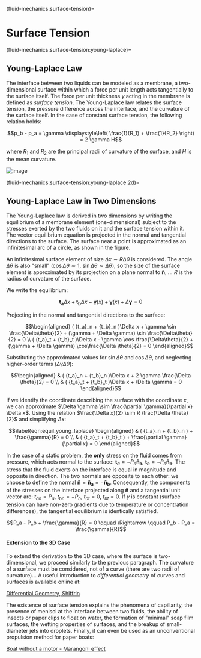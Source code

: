 (fluid-mechanics:surface-tension)=
# Surface Tension

(fluid-mechanics:surface-tension:young-laplace)=
## Young-Laplace Law

The interface between two liquids can be modeled as a membrane, a two-dimensional surface within which a force per unit length acts tangentially to the surface itself. The force per unit thickness $\gamma$ acting in the membrane is defined as *surface tension*. The Young-Laplace law relates the surface tension, the pressure difference across the interface, and the curvature of the surface itself. In the case of constant surface tension, the following relation holds:

$$p_b - p_a = \gamma \displaystyle\left( \frac{1}{R_1} + \frac{1}{R_2} \right) = 2 \gamma H$$

where $R_1$ and $R_2$ are the principal radii of curvature of the surface, and $H$ is the mean curvature.

![image](../../fig/laplaceYoung2Ddim.png)

(fluid-mechanics:surface-tension:young-laplace:2d)=
## Young-Laplace Law in Two Dimensions

The Young-Laplace law is derived in two dimensions by writing the equilibrium of a membrane element (one-dimensional) subject to the stresses exerted by the two fluids on it and the surface tension within it. The vector equilibrium equation is projected in the normal and tangential directions to the surface. The surface near a point is approximated as an infinitesimal arc of a circle, as shown in the figure.

An infinitesimal surface element of size $\Delta x \sim R \Delta \theta$ is considered. The angle $\Delta \theta$ is also "small" ($\cos \Delta \theta \sim 1$, $\sin \Delta\theta \sim \Delta\theta$), so the size of the surface element is approximated by its projection on a plane normal to $\mathbf{\hat{n}}$, ... $R$ is the radius of curvature of the surface.

We write the equilibrium:

$$\mathbf{t_a} \Delta x + \mathbf{t_b} \Delta x - \mathbf{\gamma}(x) + \mathbf{\gamma}(x) + \Delta \mathbf{\gamma} = 0$$

Projecting in the normal and tangential directions to the surface:

$$\begin{aligned}
  ( {t_a}_n + {t_b}_n )\Delta x + \gamma \sin \frac{\Delta\theta}{2}
      + (\gamma + \Delta \gamma) \sin \frac{\Delta\theta}{2} = 0 \\
  ( {t_a}_t + {t_b}_t )\Delta x - \gamma \cos \frac{\Delta\theta}{2}
      + (\gamma + \Delta \gamma) \cos\frac{\Delta \theta}{2} = 0
 \end{aligned}$$

Substituting the approximated values for $\sin \Delta \theta$ and $\cos \Delta \theta$, and neglecting higher-order terms ($\Delta \gamma \Delta \theta$):

$$\begin{aligned}
  & ( {t_a}_n + {t_b}_n )\Delta x + 2 \gamma \frac{\Delta \theta}{2} = 0 \\
  & ( {t_a}_t + {t_b}_t )\Delta x + \Delta \gamma = 0
 \end{aligned}$$

If we identify the coordinate describing the surface with the coordinate $x$, we can approximate $\Delta \gamma \sim \frac{\partial \gamma}{\partial x} \Delta x$. Using the relation $\frac{\Delta x}{2} \sim R \frac{\Delta \theta}{2}$ and simplifying $\Delta x$:

$$\label{eqn:equil_young_laplace}
\begin{aligned}
 & ( {t_a}_n + {t_b}_n ) + \frac{\gamma}{R} = 0 \\
 & ( {t_a}_t + {t_b}_t ) + \frac{\partial \gamma}{\partial x} = 0
\end{aligned}$$

In the case of a static problem, the **only** stress on the fluid comes from pressure, which acts normal to the surface: $\mathbf{t}_a = -P_a \mathbf{\hat{n}_a}$, $\mathbf{t}_b = -P_b \mathbf{\hat{n}_b}$. The stress that the fluid exerts on the interface is equal in magnitude and opposite in direction. The two normals are opposite to each other: we choose to define the normal $\mathbf{\hat{n}} = \mathbf{\hat{n}_a} = -\mathbf{\hat{n}_b}$. Consequently, the components of the stresses on the interface projected along $\mathbf{\hat{n}}$ and a tangential unit vector are: ${{t_a}_n} = P_a$, ${{t_b}_n} = - P_b$, ${{t_a}_t} = 0$, ${{t_b}_t} = 0$. If $\gamma$ is constant (surface tension can have non-zero gradients due to temperature or concentration differences), the tangential equilibrium is identically satisfied.

$$P_a - P_b + \frac{\gamma}{R} = 0 \qquad 
  \Rightarrow  \qquad 
   P_b - P_a = \frac{\gamma}{R}$$

#### Extension to the 3D Case

To extend the derivation to the 3D case, where the surface is two-dimensional, we proceed similarly to the previous paragraph. The curvature of a surface must be considered, not of a curve (there are two radii of curvature)... A useful introduction to *differential geometry* of curves and surfaces is available online at:

[Differential Geometry, Shiffrin](http://alpha.math.uga.edu/~shifrin/ShifrinDiffGeo.pdf)

The existence of surface tension explains the phenomena of capillarity, the presence of menisci at the interface between two fluids, the ability of insects or paper clips to float on water, the formation of "minimal" soap film surfaces, the wetting properties of surfaces, and the breakup of small-diameter jets into droplets. Finally, it can even be used as an unconventional propulsion method for paper boats:

[Boat without a motor - Marangoni effect](https://www.youtube.com/watch?v=Oz54Auev9eU)

